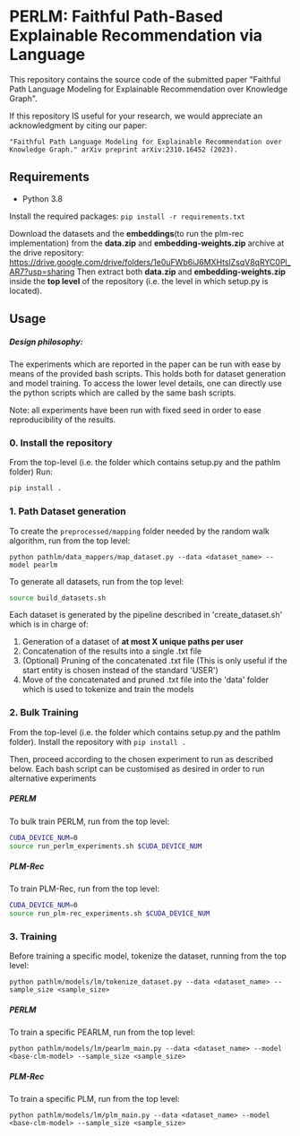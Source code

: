 # PERLM: Faithful Path-Based Explainable Recommendation via Language
This repository contains the source code of the submitted paper "Faithful Path Language Modeling for Explainable Recommendation over Knowledge Graph".

If this repository IS useful for your research, we would appreciate an acknowledgment by citing our paper:

```
"Faithful Path Language Modeling for Explainable Recommendation over Knowledge Graph." arXiv preprint arXiv:2310.16452 (2023).
```

## Requirements
- Python 3.8

Install the required packages:
```pip install -r requirements.txt```

Download the datasets and the **embeddings**(to run the plm-rec implementation) from the **data.zip** and **embedding-weights.zip** archive at the drive repository: https://drive.google.com/drive/folders/1e0uFWb6iJ6MXHtslZsqV8qRYC0Pl_AR7?usp=sharing
Then extract both **data.zip** and **embedding-weights.zip** inside the **top level** of the repository (i.e. the level in which setup.py is located). 

## Usage
##### Design philosophy: 
The experiments which are reported in the paper can be run with ease by means of the provided bash scripts.
This holds both for dataset generation and model training.
To access the lower level details, one can directly use the python scripts which are called by the same bash scripts.

Note: all experiments have been run with fixed seed in order to ease reproducibility of the results.

### 0. Install the repository
From the top-level (i.e. the folder which contains setup.py and the pathlm folder)
Run:
```sh
pip install . 
```
### 1. Path Dataset generation
To create the `preprocessed/mapping` folder needed by the random walk algorithm, run from the top level:

```
python pathlm/data_mappers/map_dataset.py --data <dataset_name> --model pearlm
```

To generate all datasets, run from the top level:
```sh
source build_datasets.sh
```
Each dataset is generated by the pipeline described in 'create_dataset.sh' which is in charge of:
1. Generation of a dataset of **at most X unique paths per user**
2. Concatenation of the results into a single .txt file
3. (Optional) Pruning of the concatenated .txt file (This is only useful if the start entity is chosen instead of the standard 'USER')
4. Move of the concatenated and pruned .txt file into the 'data' folder which is used to tokenize and train the models

### 2. Bulk Training
From the top-level (i.e. the folder which contains setup.py and the pathlm folder).
Install the repository with ```pip install .```

Then, proceed according to the chosen experiment to run as described below.
Each bash script can be customised as desired in order to run alternative experiments
##### PERLM
To bulk train PERLM, run from the top level:
```sh
CUDA_DEVICE_NUM=0
source run_perlm_experiments.sh $CUDA_DEVICE_NUM
```


##### PLM-Rec
To train PLM-Rec, run from the top level:
```sh
CUDA_DEVICE_NUM=0
source run_plm-rec_experiments.sh $CUDA_DEVICE_NUM
```

### 3. Training
Before training a specific model, tokenize the dataset, running from the top level:
```
python pathlm/models/lm/tokenize_dataset.py --data <dataset_name> --sample_size <sample_size>
```

##### PERLM
To train a specific PEARLM, run from the top level:
```
python pathlm/models/lm/pearlm_main.py --data <dataset_name> --model <base-clm-model> --sample_size <sample_size>
```
##### PLM-Rec
To train a specific PLM, run from the top level:
```
python pathlm/models/lm/plm_main.py --data <dataset_name> --model <base-clm-model> --sample_size <sample_size> 
```

